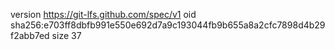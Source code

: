 version https://git-lfs.github.com/spec/v1
oid sha256:e703ff8dbfb991e550e692d7a9c193044fb9b655a8a2cfc7898d4b29f2abb7ed
size 37
